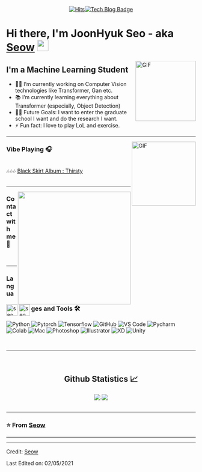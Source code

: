   <div align=center>
	
[![Hits](https://hits.seeyoufarm.com/api/count/incr/badge.svg?url=https%3A%2F%2Fgithub.com%2Fyhy258&count_bg=%23CCB1ED&title_bg=%23433636&icon=snapchat.svg&icon_color=%23C9B5DD&title=hits&edge_flat=false)](https://hits.seeyoufarm.com)[![Tech Blog Badge](http://img.shields.io/badge/-Tech%20blog-black?style=flat-square&logo=github&link=https://velog.io/@yhyj1001)](https://velog.io/@yhyj1001)
	
  </div>
 
# Hi there, I'm JoonHyuk Seo - aka [Seow](https://velog.io/@yhyj1001) <img width="30px" src="https://media.tenor.com/images/3b388fe03da271d2674faf85eb7c3fcd/tenor.gif" />

<img align="right" alt="GIF" height="160px" src="https://user-images.githubusercontent.com/33916246/116786164-309a2b80-aad8-11eb-80c2-dce96af29195.png" />

## I'm a Machine Learning Student

- 👨‍💻 I’m currently working on Computer Vision technologies like Transformer, Gan etc.
- 📚 I’m currently learning everything about Transformer (especially, Object Detection)
- 💪🏼 Future Goals: I want to enter the graduate school I want and do the research I want.
- ⚡ Fun fact: I love to play LoL and exercise.

---

<img align="right" alt="GIF" height="170px" src="https://media.giphy.com/media/J5B1Y8QZnzXXbLQIBu/giphy.gif" />

### Vibe Playing 🎧

<br/>🎶🎶🎶 [Black Skirt Album : Thirsty](https://www.youtube.com/watch?v=WYPyun0nMv0)
<br/><br/>

---

<img align="right" height = "300px" src="https://b-zinga.com/wp-content/uploads/2019/03/YouTube-logo-600x489.jpg"/>

### Contact with me 📝

[<img align="left" alt="seow.site" height="30px" src="https://user-images.githubusercontent.com/33916246/116786861-f7fc5100-aadb-11eb-94ad-81554c19e7f6.png" />][website]
[<img align="left" alt="seow Instagram" height="30px" src="https://image.flaticon.com/icons/svg/725/725278.svg" />][instagram]

<br />

---

### Languages and Tools 🛠 

![Python](http://img.shields.io/badge/-Python-3776AB?style=flat-square&logo=python&logoColor=ffffff)
![Pytorch](http://img.shields.io/badge/-Pytorch-5391FE?style=flat-square&logo=pytorch&logoColor=ffffff)
![Tensorflow](http://img.shields.io/badge/-Tensorflow-5391FE?style=flat-square&logo=tensorflow&logoColor=ffffff)
![GitHub](https://img.shields.io/badge/-GitHub-181717?style=flat-square&logo=github)
![VS Code](http://img.shields.io/badge/-VS%20Code-007ACC?style=flat-square&logo=visual-studio-code&logoColor=ffffff)
![Pycharm](http://img.shields.io/badge/-Pycharm-2C2255?style=flat-square&logo=Pycharm&logoColor=ffffff)
![Colab](http://img.shields.io/badge/-Colab-2C2255?style=flat-square&logo=Google&logoColor=ffffff)
![Mac](http://img.shields.io/badge/-Apple-0078D6?style=flat-square&logo=apple&logoColor=ffffff)
![Photoshop](http://img.shields.io/badge/-Photoshop-0078D6?style=flat-square&logo=adobe&logoColor=ffffff)
![Illustrator](http://img.shields.io/badge/-Illustrator-0078D6?style=flat-square&logo=adobe&logoColor=ffffff)
![XD](http://img.shields.io/badge/-XD-0078D6?style=flat-square&logo=adobe&logoColor=ffffff)
![Unity](http://img.shields.io/badge/-Unity-0078D6?style=flat-square&logo=unity&logoColor=ffffff)

<br/>

---

<br/>

  <h2 align="center"> Github Statistics 📈 </h2>
  
  <div align="center"> 
     <a href="">
      <img align="center" src="https://github-readme-stats.vercel.app/api?username=yhy258&hide=issues&show_icons=true&theme=dracula" />
    </a>
    <a href="">
      <img align="center" src="https://github-readme-stats.vercel.app/api/top-langs/?username=yhy258&layout=compact"/>
    </a>
</div>



<br/>

---

### ⭐️ From [Seow](https://github.com/yhy258) ### 

---

[website]: https://velog.io/@yhyj1001
[instagram]: https://www.instagram.com/oz__oo__/



----
Credit: [Seow](https://github.com/yhy258)

Last Edited on: 02/05/2021
